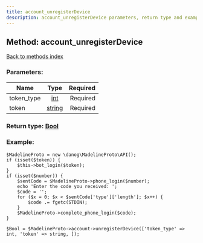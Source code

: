 ```yaml
---
title: account_unregisterDevice
description: account_unregisterDevice parameters, return type and example
---
```

## Method: account\_unregisterDevice  
[Back to methods index](index.md)


### Parameters:

| Name     |    Type       | Required |
|----------|:-------------:|---------:|
|token\_type|[int](../types/int.md) | Required|
|token|[string](../types/string.md) | Required|


### Return type: [Bool](../types/Bool.md)

### Example:


```
$MadelineProto = new \danog\MadelineProto\API();
if (isset($token)) {
    $this->bot_login($token);
}
if (isset($number)) {
    $sentCode = $MadelineProto->phone_login($number);
    echo 'Enter the code you received: ';
    $code = '';
    for ($x = 0; $x < $sentCode['type']['length']; $x++) {
        $code .= fgetc(STDIN);
    }
    $MadelineProto->complete_phone_login($code);
}

$Bool = $MadelineProto->account->unregisterDevice(['token_type' => int, 'token' => string, ]);
```